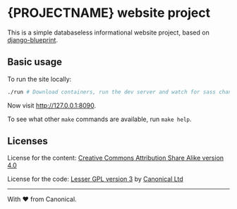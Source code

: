 {PROJECTNAME} website project
===

This is a simple databaseless informational website project, based on
[django-blueprint](https://github.com/ubuntudesign/django-blueprint).

Basic usage
---

To run the site locally:

``` bash
./run # Download containers, run the dev server and watch for sass changes
```

Now visit <http://127.0.0.1:8090>.

To see what other `make` commands are available, run `make help`.

Licenses
---

License for the content: [Creative Commons Attribution Share Alike version 4.0](https://creativecommons.org/licenses/by-sa/4.0/)

License for the code: [Lesser GPL version 3](http://opensource.org/licenses/lgpl-3.0.html) by [Canonical Ltd](http://www.canonical.com/)

---

With ♥ from Canonical.
